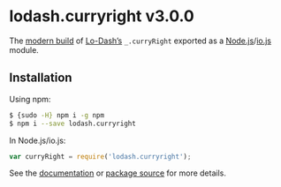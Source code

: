 # lodash.curryright v3.0.0

The [modern build](https://github.com/lodash/lodash/wiki/Build-Differences) of [Lo-Dash’s](https://lodash.com/) `_.curryRight` exported as a [Node.js](http://nodejs.org/)/[io.js](https://iojs.org/) module.

## Installation

Using npm:

```bash
$ {sudo -H} npm i -g npm
$ npm i --save lodash.curryright
```

In Node.js/io.js:

```js
var curryRight = require('lodash.curryright');
```

See the [documentation](https://lodash.com/docs#curryRight) or [package source](https://github.com/lodash/lodash/blob/3.0.0-npm-packages/lodash.curryright) for more details.
